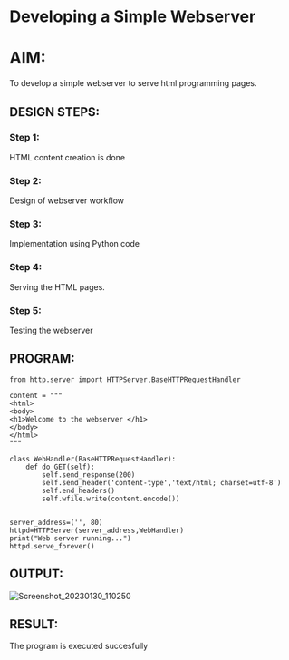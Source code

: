 # Developing a Simple Webserver

# AIM:

To develop a simple webserver to serve html programming pages.

## DESIGN STEPS:

### Step 1:

HTML content creation is done

### Step 2:

Design of webserver workflow

### Step 3:

Implementation using Python code

### Step 4:

Serving the HTML pages.

### Step 5:

Testing the webserver

## PROGRAM:
```
from http.server import HTTPServer,BaseHTTPRequestHandler

content = """
<html>
<body>
<h1>Welcome to the webserver </h1>
</body>
</html>
"""

class WebHandler(BaseHTTPRequestHandler):
    def do_GET(self):
        self.send_response(200)
        self.send_header('content-type','text/html; charset=utf-8')
        self.end_headers()
        self.wfile.write(content.encode())
        
    
server_address=('', 80)
httpd=HTTPServer(server_address,WebHandler)
print("Web server running...")
httpd.serve_forever()
```
## OUTPUT:

![Screenshot_20230130_110250](https://user-images.githubusercontent.com/119484483/215397101-c652ff56-74c1-423b-bb4e-a330a2c9c65b.png)

## RESULT:
The program is executed succesfully
